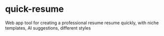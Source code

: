 # quick-resume
Web app tool for creating a professional resume resume quickly, with niche templates, AI suggestions, different styles
